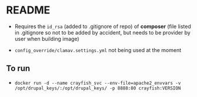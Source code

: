 # README

- Requires the `id_rsa` (added to .gitignore of repo) of **composer**  (file listed in .gitignore so not to be added by accident, but needs to be provider by user when building image)

- `config_override/clamav.settings.yml` not being used at the moment

## To run
- `docker run -d --name crayfish_svc --env-file=apache2_envvars -v /opt/drupal_keys/:/opt/drupal_keys/ -p 8888:80 crayfish:VERSION`
